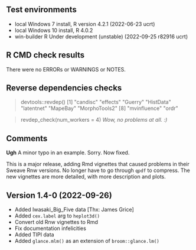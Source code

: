 ## Test environments
* local Windows 7 install, R version 4.2.1 (2022-06-23 ucrt)
* local Windows 10 install, R 4.0.2
* win-builder R Under development (unstable) (2022-09-25 r82916 ucrt)

## R CMD check results
There were no ERRORs or WARNINGS or NOTES.

## Reverse dependencies checks

> devtools::revdep()
[1] "candisc"      "effects"      "Guerry"       "HistData"     "latentnet"    "MapeBay"      "MorphoTools2"
[8] "mvinfluence"  "ordr"   

> revdep_check(num_workers = 4)
*Wow, no problems at all. :)*

## Comments
**Ugh** A minor typo in an example. Sorry.  Now fixed.

This is a major release, adding Rmd vignettes that caused problems in their Sweave Rnw versions. No longer have to go through `qpdf` to compress. The new vignettes are more detailed, with more description and plots.

## Version 1.4-0 (2022-09-26)

* Added Iwasaki_Big_Five data [Thx: James Grice]
* Added `cex.label` arg to `heplot3d()`
* Convert old Rnw vignettes to Rmd
* Fix documentation infelicities
* Added TIPI data
* Added `glance.mlm()` as an extension of `broom::glance.lm()`





